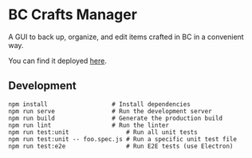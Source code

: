 # BC Crafts Manager
A GUI to back up, organize, and edit items crafted in BC in a convenient way.

You can find it deployed [here](https://capyfied.github.io/bccm/).

## Development
```
npm install                  # Install dependencies
npm run serve                # Run the development server
npm run build                # Generate the production build
npm run lint                 # Run the linter
npm run test:unit                # Run all unit tests
npm run test:unit -- foo.spec.js # Run a specific unit test file
npm run test:e2e                 # Run E2E tests (use Electron)
```
